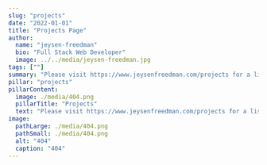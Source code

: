 ```yaml
---
slug: "projects"
date: "2022-01-01"
title: "Projects Page"
author:
  name: "jeysen-freedman"
  bio: "Full Stack Web Developer"
  image: ../../media/jeysen-freedman.jpg
tags: [""]
summary: "Please visit https://www.jeysenfreedman.com/projects for a list of my recent projects."
pillar: "projects"
pillarContent:
  image: ./media/404.png
  pillarTitle: "Projects"
  text: "Please visit https://www.jeysenfreedman.com/projects for a list of my recent projects."
image:
  pathLarge: ./media/404.png
  pathSmall: ./media/404.png
  alt: "404"
  caption: "404"
---
```

